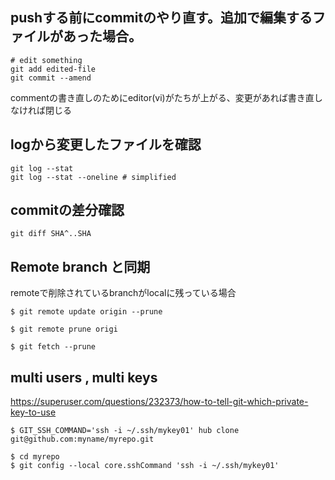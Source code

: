 

pushする前にcommitのやり直す。追加で編集するファイルがあった場合。
---------------
```
# edit something
git add edited-file
git commit --amend
```
commentの書き直しのためにeditor(vi)がたちが上がる、変更があれば書き直しなければ閉じる


logから変更したファイルを確認
--------------
```
git log --stat 
git log --stat --oneline # simplified 
```


commitの差分確認
-------------
```
git diff SHA^..SHA
```

Remote branch と同期
--
remoteで削除されているbranchがlocalに残っている場合

```console
$ git remote update origin --prune
```

```console
$ git remote prune origi
```

```console
$ git fetch --prune
```


multi users , multi keys
--

https://superuser.com/questions/232373/how-to-tell-git-which-private-key-to-use

```console
$ GIT_SSH_COMMAND='ssh -i ~/.ssh/mykey01' hub clone git@github.com:myname/myrepo.git
```
```console
$ cd myrepo
$ git config --local core.sshCommand 'ssh -i ~/.ssh/mykey01' 
```
